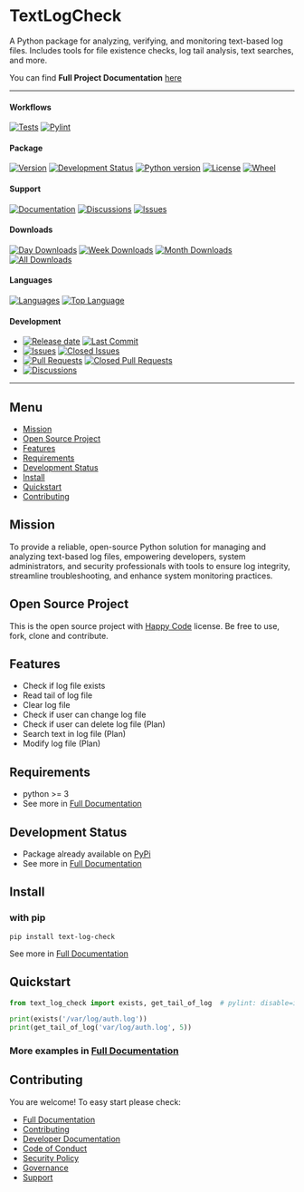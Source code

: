 # TextLogCheck

A Python package for analyzing, verifying, and monitoring text-based log files. 
Includes tools for file existence checks, log tail analysis, text searches, and more. 

You can find **Full Project Documentation** [here][documentation_path]

<hr>

#### Workflows
[![Tests](https://github.com/LibSecSource/text-log-check/actions/workflows/run-tests.yml/badge.svg?branch=main)](https://github.com/LibSecSource/text-log-check/actions/workflows/run-tests.yml)
[![Pylint](https://github.com/LibSecSource/text-log-check/actions/workflows/lint.yml/badge.svg?branch=main)](https://github.com/LibSecSource/text-log-check/actions/workflows/lint.yml)

#### Package
[![Version](https://img.shields.io/pypi/v/text-log-check.svg)](https://pypi.python.org/pypi/text-log-check/)
[![Development Status](https://img.shields.io/pypi/status/text-log-check.svg)](https://pypi.python.org/pypi/text-log-check)
[![Python version](https://img.shields.io/pypi/pyversions/text-log-check.svg)](https://pypi.python.org/pypi/text-log-check/)
[![License](https://img.shields.io/pypi/l/text-log-check)](https://github.com/LibSecSource/text-log-check/blob/main/LICENSE)
[![Wheel](https://img.shields.io/pypi/wheel/text-log-check.svg)](https://pypi.python.org/pypi/text-log-check/)

#### Support
[![Documentation](https://img.shields.io/badge/docs-0094FF.svg)][documentation_path]
[![Discussions](https://img.shields.io/badge/discussions-ff0068.svg)](https://github.com/LibSecSource/text-log-check/discussions/)
[![Issues](https://img.shields.io/badge/issues-11AE13.svg)](https://github.com/LibSecSource/text-log-check/issues/)

#### Downloads
[![Day Downloads](https://img.shields.io/pypi/dd/text-log-check)](https://pepy.tech/project/text-log-check)
[![Week Downloads](https://img.shields.io/pypi/dw/text-log-check)](https://pepy.tech/project/text-log-check)
[![Month Downloads](https://img.shields.io/pypi/dm/text-log-check)](https://pepy.tech/project/text-log-check)
[![All Downloads](https://img.shields.io/pepy/dt/text-log-check)](https://pepy.tech/project/text-log-check)

#### Languages
[![Languages](https://img.shields.io/github/languages/count/LibSecSource/text-log-check)](https://github.com/LibSecSource/text-log-check)
[![Top Language](https://img.shields.io/github/languages/top/LibSecSource/text-log-check)](https://github.com/LibSecSource/text-log-check)

#### Development
- [![Release date](https://img.shields.io/github/release-date/LibSecSource/text-log-check
)](https://github.com/LibSecSource/text-log-check/releases)
[![Last Commit](https://img.shields.io/github/last-commit/LibSecSource/text-log-check/main
)](https://github.com/LibSecSource/text-log-check)
- [![Issues](https://img.shields.io/github/issues/LibSecSource/text-log-check
)](https://github.com/LibSecSource/text-log-check/issues/)
[![Closed Issues](https://img.shields.io/github/issues-closed/LibSecSource/text-log-check
)](https://github.com/LibSecSource/text-log-check/issues/)
- [![Pull Requests](https://img.shields.io/github/issues-pr/LibSecSource/text-log-check
)](https://github.com/LibSecSource/text-log-check/pulls)
[![Closed Pull Requests](https://img.shields.io/github/issues-pr-closed-raw/LibSecSource/text-log-check
)](https://github.com/LibSecSource/text-log-check/pulls)
- [![Discussions](https://img.shields.io/github/discussions/LibSecSource/text-log-check
)](https://github.com/LibSecSource/text-log-check/discussions/)

[//]: # (#### Repository Stats)

[//]: # ([![Stars]&#40;https://img.shields.io/github/stars/LibSecSource/text-log-check)

[//]: # (&#41;]&#40;https://github.com/LibSecSource/text-log-check&#41;)

[//]: # ([![Contributors]&#40;https://img.shields.io/github/contributors/LibSecSource/text-log-check)

[//]: # (&#41;]&#40;https://github.com/LibSecSource/text-log-checkgraphs/contributors&#41;)

[//]: # ([![Forks]&#40;https://img.shields.io/github/forks/LibSecSource/text-log-check)

[//]: # (&#41;]&#40;https://github.com/LibSecSource/text-log-check&#41;)

<hr>

## Menu

- [Mission](#mission)
- [Open Source Project](#open-source-project)
- [Features](#features)
- [Requirements](#requirements)
- [Development Status](#development-status)
- [Install](#install)
- [Quickstart](#quickstart)
- [Contributing](#contributing)

## Mission

To provide a reliable, open-source Python solution for managing and analyzing text-based log files, 
empowering developers, system administrators, and security professionals with tools to 
ensure log integrity, streamline troubleshooting, and enhance system monitoring practices.

## Open Source Project

This is the open source project with [Happy Code](LICENSE) license.
Be free to use, fork, clone and contribute.

## Features

- Check if log file exists
- Read tail of log file
- Clear log file
- Check if user can change log file
- Check if user can delete log file (Plan)
- Search text in log file (Plan)
- Modify log file (Plan)


## Requirements

- python >= 3
- See more in [Full Documentation](https://libsecsource.github.io/text-log-check/about.html#requirements)

## Development Status

- Package already available on [PyPi](https://pypi.org/project/text-log-check/)
- See more in [Full Documentation](https://libsecsource.github.io/text-log-check/about.html#development-status)

## Install

### with pip

```commandline
pip install text-log-check
```

See more in [Full Documentation](https://libsecsource.github.io/text-log-check/install.html)

## Quickstart

```python
from text_log_check import exists, get_tail_of_log  # pylint: disable=import-outside-toplevel

print(exists('/var/log/auth.log'))
print(get_tail_of_log('var/log/auth.log', 5))
```

### More examples in [Full Documentation][documentation_path]

## Contributing

You are welcome! To easy start please check:
- [Full Documentation][documentation_path]
- [Contributing](CONTRIBUTING.md)
- [Developer Documentation](https://libsecsource.github.io/text-log-check/dev_documentation.html)
- [Code of Conduct](CODE_OF_CONDUCT.md)
- [Security Policy](SECURITY.md)
- [Governance](GOVERNANCE.md)
- [Support](SUPPORT.md)

[documentation_path]: https://libsecsource.github.io/text-log-check/